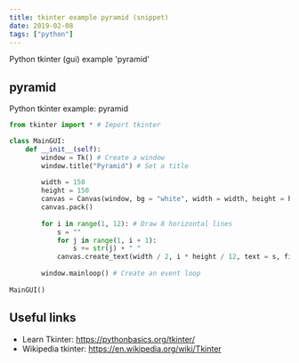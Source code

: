 ```yaml
---
title: tkinter example pyramid (snippet)
date: 2019-02-08
tags: ["python"]
---
```

Python tkinter (gui) example 'pyramid'


## pyramid

Python tkinter example: pyramid

```python
from tkinter import * # Import tkinter

class MainGUI:
    def __init__(self):
        window = Tk() # Create a window
        window.title("Pyramid") # Set a title
        
        width = 150
        height = 150
        canvas = Canvas(window, bg = "white", width = width, height = height)
        canvas.pack()
        
        for i in range(1, 12): # Draw 8 horizontal lines
            s = ""
            for j in range(1, i + 1):
                s += str(j) + " "
            canvas.create_text(width / 2, i * height / 12, text = s, fill = "red")
            
        window.mainloop() # Create an event loop
        
MainGUI()


```

## Useful links

- Learn Tkinter: https://pythonbasics.org/tkinter/
- Wikipedia tkinter: https://en.wikipedia.org/wiki/Tkinter
